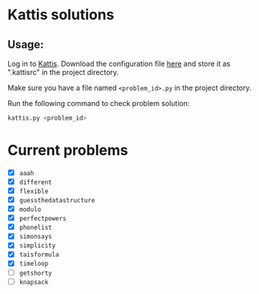 # Kattis solutions

## Usage:
Log in to [Kattis](https://open.kattis.com/). Download the configuration file [here](https://open.kattis.com/download/kattisrc) and store it as ".kattisrc" in the project directory.

Make sure you have a file named `<problem_id>.py` in the project directory.

Run the following command to check problem solution:
```bash
kattis.py <problem_id>
```


# Current problems

- [x] `aaah`
- [x] `different`
- [x] `flexible`
- [x] `guessthedatastructure`
- [x] `modulo`
- [x] `perfectpowers`
- [x] `phonelist`
- [x] `simonsays`
- [x] `simplicity`
- [x] `taisformula`
- [x] `timeloop`
- [ ] `getshorty`
- [ ] `knapsack`